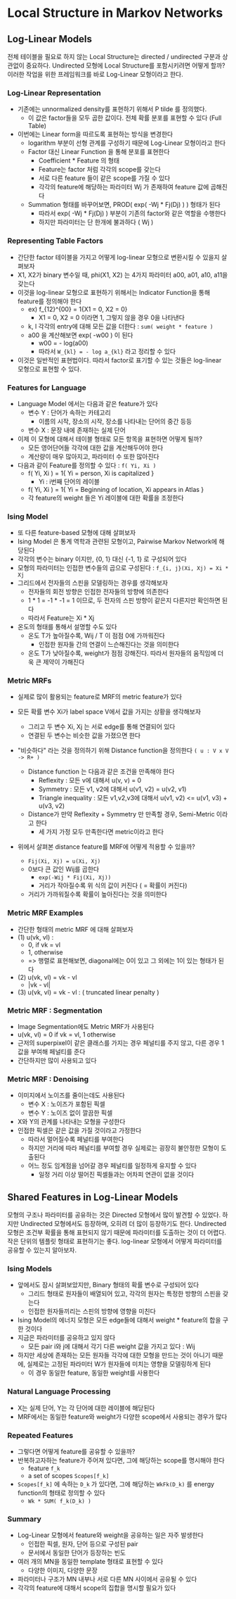 # Local Structure in Markov Networks

## Log-Linear Models

전체 테이블을 필요로 하지 않는 Local Structure는 directed / undirected 구분과 상관없이 중요하다. Undirected 모형에 Local Structure를 포함시키려면 어떻게 할까? 이러한 작업을 위한 프레임워크를 바로 Log-Linear 모형이라고 한다. 

### Log-Linear Representation

* 기존에는 unnormalized density를 표현하기 위해서 P tilde 를 정의했다. 
    * 이 값은 factor들을 모두 곱한 값이다. 전체 확률 분포를 표현할 수 있다 (Full Table)
* 이번에는 Linear form을 따르도록 표현하는 방식을 변경한다
    * logarithm 부분이 선형 관계를 구성하기 때문에 Log-Linear 모형이라고 한다
    * Factor 대신 Linear Function 을 통해 분포를 표현한다
        * Coefficient * Feature 의 형태
        * Feature는 factor 처럼 각각의 scope를 갖는다
        * 서로 다른 feature 들이 같은 scope를 가질 수 있다
        * 각각의 feature에 해당하는 파라미터 Wj 가 존재하여 feature 값에 곱해진다
    * Summation 형태를 바꾸어보면, PROD( exp( -Wj * Fj(Dj) ) ) 형태가 된다
        * 따라서 exp( -Wj * Fj(Dj) ) 부분이 기존의 factor와 같은 역할을 수행한다
        * 하지만 파라미터는 단 한개에 불과하다 ( Wj )

### Representing Table Factors

* 간단한 factor 테이블을 가지고 어떻게 log-linear 모형으로 변환시킬 수 있을지 살펴보자
* X1, X2가 binary 변수일 때, phi(X1, X2) 는 4가지 파라미터 a00, a01, a10, a11을 갖는다
* 이것을 log-linear 모형으로 표현하기 위해서는 Indicator Function을 통해 feature를 정의해야 한다
    * ex) f_{12}^{00} = 1{X1 = 0, X2 = 0}
        * X1 = 0, X2 = 0 이라면 1, 그렇지 않을 경우 0을 나타낸다
    * k, l 각각의 entry에 대해 모든 값을 더한다 : `sum( weight * feature )`
    * a00 을 계산해보면 exp( -w00 ) 이 된다
        * w00 = - log(a00)
        * 따라서 `W_{kl} = - log a_{kl}` 라고 정리할 수 있다
* 이것은 일반적인 표현법이다. 따라서 factor로 표기할 수 있는 것들은 log-linear 모형으로 표현할 수 있다.

### Features for Language

* Language Model 에서는 다음과 같은 feature가 있다
    * 변수 Y : 단어가 속하는 카테고리
        * 이름의 시작, 장소의 시작, 장소를 나타내는 단어의 중간 등등
    * 변수 X : 문장 내에 존재하는 실제 단어
* 이제 이 모형에 대해서 테이블 형태로 모든 항목을 표현하면 어떻게 될까?
    * 모든 영어단어들 각각에 대한 값을 계산해두어야 한다
    * 계산량이 매우 많아지고, 파라미터 수 또한 많아진다
* 다음과 같이 Feature를 정의할 수 있다 : `f( Yi, Xi )`
    * f( Yi, Xi ) = 1{ Yi = person, Xi is capitalized }
        * Yi : i번째 단어의 레이블
    * f( Yi, Xi ) = 1{ Yi = Beginning of location, Xi appears in Atlas }
    * 각 feature의 weight 들은 Yi 레이블에 대한 확률을 조정한다

### Ising Model

* 또 다른 feature-based 모형에 대해 살펴보자
* Ising Model 은 통계 역학과 관련된 모형이고, Pairwise Markov Network에 해당된다
* 각각의 변수는 binary 이지만, {0, 1} 대신 {-1, 1} 로 구성되어 있다
* 모형의 파라미터는 인접한 변수들의 곱으로 구성된다 : `f_{i, j}(Xi, Xj) = Xi * Xj`
* 그리드에서 전자들의 스핀을 모델링하는 경우를 생각해보자
    * 전자들의 회전 방향은 인접한 전자들의 방향에 의존한다
    * 1 * 1 = -1 * -1 = 1 이므로, 두 전자의 스핀 방향이 같은지 다른지만 확인하면 된다
    * 따라서 Feature는 Xi * Xj
* 온도의 형태를 통해서 설명할 수도 있다
    * 온도 T가 높아질수록, Wij / T 이 점점 0에 가까워진다
        * 인접한 원자들 간의 연결이 느슨해진다는 것을 의미한다
    * 온도 T가 낮아질수록, weight가 점점 강해진다. 따라서 원자들의 움직임에 더욱 큰 제약이 가해진다

### Metric MRFs

* 실제로 많이 활용되는 feature로 MRF의 metric feature가 있다
* 모든 확률 변수 Xi가 label space V에서 값을 가지는 상황을 생각해보자
    * 그리고 두 변수 Xi, Xj 는 서로 edge를 통해 연결되어 있다
    * 연결된 두 변수는 비슷한 값을 가졌으면 한다
* "비슷하다" 라는 것을 정의하기 위해 Distance function을 정의한다 `( u : V x V -> R+ )`
    * Distance function 는 다음과 같은 조건을 만족해야 한다
        * Reflexity : 모든 v에 대해서 u(v, v) = 0
        * Symmetry : 모든 v1, v2에 대해서 u(v1, v2) = u(v2, v1)
        * Triangle inequality : 모든 v1,v2,v3에 대해서 u(v1, v2) <= u(v1, v3) + u(v3, v2)
    * Distance가 만약 Reflexity + Symmetry 만 만족할 경우, Semi-Metric 이라고 한다
        * 세 가지 가정 모두 만족한다면 metric이라고 한다

* 위에서 살펴본 distance feature를 MRF에 어떻게 적용할 수 있을까?
    * `Fij(Xi, Xj) = u(Xi, Xj)`
    * 0보다 큰 값인 Wij를 곱한다
        * `exp(-Wij * Fij(Xi, Xj))`
        * 거리가 작아질수록 위 식의 값이 커진다 ( = 확률이 커진다)
    * 거리가 가까워질수록 확률이 높아진다는 것을 의미한다

### Metric MRF Examples

* 간단한 형태의 metric MRF 에 대해 살펴보자
* (1) u(vk, vl) :
    * 0, if vk = vl
    * 1, otherwise
    * => 행렬로 표현해보면, diagonal에는 0이 있고 그 외에는 1이 있는 형태가 된다
* (2) u(vk, vl) = vk - vl
    * |vk - vl|
* (3) u(vk, vl) = vk - vl : ( truncated linear penalty )

### Metric MRF : Segmentation

* Image Segmentation에도 Metric MRF가 사용된다
* u(vk, vl) = 0 if vk = vl, 1 otherwise
* 근저의 superpixel이 같은 클래스를 가지는 경우 페널티를 주지 않고, 다른 경우 1 값을 부여해 페널티를 준다
* 간단하지만 많이 사용되고 있다

### Metric MRF : Denoising

* 이미지에서 노이즈를 줄이는데도 사용된다
    * 변수 X : 노이즈가 포함된 픽셀
    * 변수 Y : 노이즈 없이 깔끔한 픽셀
* X와 Y의 관계를 나타내는 모형을 구성한다
* 인접한 픽셀은 같은 값을 가질 것이라고 가정한다
    * 따라서 멀어질수록 페널티를 부여한다
    * 하지만 거리에 따라 페널티를 부여할 경우 실제로는 굉장히 불안정한 모형이 도출된다
    * 어느 정도 임계점을 넘어갈 경우 페널티를 일정하게 유지할 수 있다
        * 일정 거리 이상 떨어진 픽셀들과는 어차피 연관이 없을 것이다


## Shared Features in Log-Linear Models

모형의 구조나 파라미터를 공유하는 것은 Directed 모형에서 많이 발견할 수 있었다. 하지만 Undirected 모형에서도 등장하며, 오히려 더 많이 등장하기도 한다. Undirected 모형은 조건부 확률을 통해 표현되지 않기 때문에 파라미터를 도출하는 것이 더 어렵다. 작은 단위의 템플릿 형태로 표현하기는 좋다. log-linear 모형에서 어떻게 파라미터를 공유할 수 있는지 알아보자. 

### Ising Models

* 앞에서도 잠시 살펴보았지만, Binary 형태의 확률 변수로 구성되어 있다
    * 그리드 형태로 원자들이 배열되어 있고, 각각의 원자는 특정한 방향의 스핀을 갖는다
    * 인접한 원자들끼리는 스핀의 방향에 영향을 미친다
* Ising Model의 에너지 모형은 모든 edge들에 대해서 weight * feature의 합을 구한 것이다
* 지금은 파라미터를 공유하고 있지 않다
    * 모든 pair i와 j에 대해서 각기 다른 weight 값을 가지고 있다 : Wij
* 하지만 세상에 존재하는 모든 원자들 각각에 대한 모형을 만드는 것이 아니기 때문에, 실제로는 고정된 파라미터 W가 원자들에 미치는 영향을 모델링하게 된다
    * 이 경우 동일한 feature, 동일한 weight를 사용한다

### Natural Language Processing

* X는 실제 단어, Y는 각 단어에 대한 레이블에 해당된다
* MRF에서는 동일한 feature와 weight가 다양한 scope에서 사용되는 경우가 많다

### Repeated Features

* 그렇다면 어떻게 feature를 공유할 수 있을까?
* 반복하고자하는 feature가 주어져 있다면, 그에 해당하는 scope를 명시해야 한다
    * feature `f_k`
    * a set of scopes `Scopes[f_k]`
* `Scopes[f_k]` 에 속하는 `D_k` 가 있다면, 그에 해당하는 `WkFk(D_k)` 를 energy function의 형태로 정의할 수 있다
    * `Wk * SUM( f_k(D_k) )`

### Summary

* Log-Linear 모형에서 feature와 weight을 공유하는 일은 자주 발생한다
    * 인접한 픽셀, 원자, 단어 등으로 구성된 pair
    * 문서에서 동일한 단어가 등장하는 빈도
* 여러 개의 MN을 동일한 template 형태로 표현할 수 있다
    * 다양한 이미지, 다양한 문장
* 파라미터나 구조가 MN 내부나 서로 다른 MN 사이에서 공유될 수 있다
* 각각의 feature에 대해서 scope의 집합을 명시할 필요가 있다
